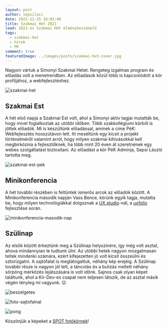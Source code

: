 ```yaml
---
layout: post
author: sepsilaci
date: 2021-11-25 18:03:48
title: Szakmai Hét 2021
lead: 2021-es Szakmai Hét élménybeszámoló
tags:
  - szakmai-het
  - hírek
  - PR
comment: true
featuredImage: ../images/posts/szakmai-het-cover.jpg
---
```


Nagyon vártuk a Simonyi Szakmai Hetet. Rengeteg izgalmas program és előadás volt a menetrendben. Az előadások közül több is kapcsolódott a kör profiljához, a webfejlesztéshez.

![szakmai-het](https://warp.kir-dev.sch.bme.hu/img/blobs/redirect/eyJfcmFpbHMiOnsibWVzc2FnZSI6IkJBaHBSZz09IiwiZXhwIjpudWxsLCJwdXIiOiJibG9iX2lkIn19--d967304f2860d66d4eb052ad4ac2fb7d350c8ddf/szakmai-het-cover.jpg)

## Szakmai Est

A hét első napja a Szakmai Est volt, ahol a Simonyi aktív tagjai mutatták be, hogy mivel foglalkoztak az utóbbi időben. Több szakkollégiumi körből is jöttek előadók. Mi is készültünk előadással, aminek a címe PéK: Webfejlesztés hosszútávon lett. Itt meséltünk egy kicsit a projekt történelméről valamint arról, hogy milyen szakmai kihívásokkal kell megbirkóznia a fejlesztőknek, ha több mint 20 éven át szeretnének egy webes szolgáltatást biztosítani. Az előadást a kör PéK Adminja, Sepsi László tartotta meg.

![szakmai-est-pek](https://warp.kir-dev.sch.bme.hu/img/blobs/redirect/eyJfcmFpbHMiOnsibWVzc2FnZSI6IkJBaHBSdz09IiwiZXhwIjpudWxsLCJwdXIiOiJibG9iX2lkIn19--8bdd736197e9e504ed6acac49303e6856472c548/minikonf-pek-eloadas.jpg)

## Minikonferencia

A hét további részében is feltűntek ismerős arcok az előadók között. A Minikonferencia második napján Vass Bence, körünk egyik tagja, mutatta be, hogy milyen technológiákkal dolgoznak a [UX studio](https://uxstudioteam.com/)-nál, a [uxfolio](https://uxfol.io/) fejlesztése során.

![minikonferencia-masodik-nap](https://warp.kir-dev.sch.bme.hu/img/blobs/redirect/eyJfcmFpbHMiOnsibWVzc2FnZSI6IkJBaHBTQT09IiwiZXhwIjpudWxsLCJwdXIiOiJibG9iX2lkIn19--8d8d74ee3b22b71c610951204f9bf75495bfbb12/minikonf-masodik-nap.jpg)

## Szülinap

Az elsők között érkeztünk meg a Szülinap helyszínére, így még volt asztal, ahova mindannyian le tudtunk ülni. Az utóbbi hetek nagyon mozgalmasan teltek mindenki számára, ezért kifejezetten jó volt kicsit összeülni és sztorizgatni. A sajtófalat is meglátogattuk, néhány kép erejéig. A Szülinap további része is nagyon jól telt, a táncolás és a bulizás mellett néhány sörpöng mérkőzés lejátszására is volt időnk. Sajnos csak olyan képet találtunk, ahol a Kir-Dev-es csapat nem teljesen látszik, de az asztal másik végén tényleg mi vagyunk. :wink:

![beszelgetes](https://warp.kir-dev.sch.bme.hu/img/blobs/redirect/eyJfcmFpbHMiOnsibWVzc2FnZSI6IkJBaHBSQT09IiwiZXhwIjpudWxsLCJwdXIiOiJibG9iX2lkIn19--8cec0c76ed80e7d138a6236a13ef1eccd7ba724a/kir-dev-at-simonyi-szulinap-table.jpg)

![foto-sajtofalnal](https://warp.kir-dev.sch.bme.hu/img/blobs/redirect/eyJfcmFpbHMiOnsibWVzc2FnZSI6IkJBaHBRZz09IiwiZXhwIjpudWxsLCJwdXIiOiJibG9iX2lkIn19--8c0201879b26e0649ca7ca7c6728c8a9cea28529/kir-dev-simonyi-szulinap.jpg)

![pong](https://warp.kir-dev.sch.bme.hu/img/blobs/redirect/eyJfcmFpbHMiOnsibWVzc2FnZSI6IkJBaHBSUT09IiwiZXhwIjpudWxsLCJwdXIiOiJibG9iX2lkIn19--55c184c47101981a6b4c414370fea574f2a2d24e/kir-dev-at-simonyi-szulinap-pong.jpg.jpg)

Köszönjük a képeket a [SPOT fotókörnek](https://spot.sch.bme.hu/)!
